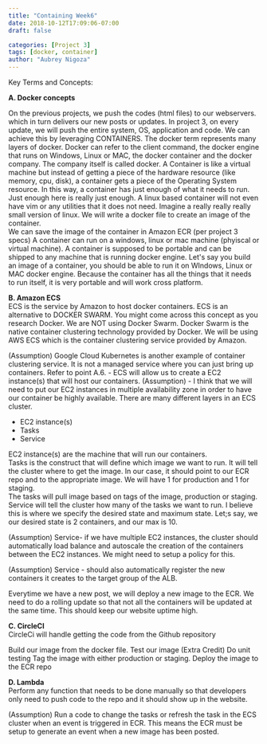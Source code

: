 ```yaml
---
title: "Containing Week6"
date: 2018-10-12T17:09:06-07:00
draft: false

categories: [Project 3]
tags: [docker, container]
author: "Aubrey Nigoza"
---
```

Key Terms and Concepts:

**A. Docker concepts** 

On the previous projects, we push the codes (html files) to our webservers. which in turn delivers our new posts or updates. In project 3, on every update, we will push the entire system, OS, application and code. We can achieve this by leveraging CONTAINERS. 
The docker term represents many layers of docker. Docker can refer to the client command, the docker engine that runs on Windows, Linux or MAC, the docker container and the docker company. The company itself is called docker.
A Container is like a virtual machine but instead of getting a piece of the hardware resource (like memory, cpu, disk), a container gets a piece of the Operating System resource. In this way, a container has just enough of what it needs to run. Just enough here is really just enough. A linux based container will not even have vim or any utilities that it does not need. Imagine a really really really small version of linux. 
We will write a docker file to create an image of the container.  
We can save the image of the container in Amazon ECR (per project 3 specs)
A container can run on a windows, linux or mac machine (phyiscal or virtual machine). 
A container is supposed to be portable and can be shipped to any machine that is running docker engine. Let's say you build an image of a container, you should be able to run it on WIndows, Linux or MAC docker engine. Because the container has all the things that it needs to run itself, it is very portable and will work cross platform.

**B. Amazon ECS**  
ECS is the service by Amazon to host docker containers. ECS is an alternative to DOCKER SWARM. You might come across this concept as you research Docker. We are NOT using Docker Swarm. Docker Swarm is the native container clustering technology provided by Docker. We will be using AWS ECS which is the container clustering service provided by Amazon.

(Assumption) Google Cloud Kubernetes is another example of container clustering service.
It is not a managed service where you can just bring up containers.
Refer to point A.6. - ECS will allow us to create a EC2 instance(s) that will host our containers. 
(Assumption) - I think that we will need to put our EC2 instances in multiple availability zone in order to have our container be highly available.
There are many different layers in an ECS cluster.   

- EC2 instance(s) 
- Tasks
- Service

EC2 instance(s) are the machine that will run our containers.  
Tasks is the construct that will define which image we want to run. It will tell the cluster where to get the image. In our case, it should point to our ECR repo and to the appropriate image. We will have 1 for production and 1 for staging.  
The tasks will pull image based on tags of the image, production or staging.  
Service will tell the cluster how many of the tasks we want to run. I believe this is where we specify the desired state and maximum state. Let;s say, we our desired state is 2 containers, and our max is 10.   

(Assumption) Service- if we have multiple EC2 instances, the cluster should automatically load balance and autoscale the creation of the containers between the EC2 instances. We might need to setup a policy for this.  

(Assumption) Service - should also automatically register the new containers it creates to the target group of the ALB. 

Everytime we have a new post, we will deploy a new image to the ECR.
We need to do a rolling update so that not all the containers will be updated at the same time. This should keep our website uptime high.

**C. CircleCI**  
CircleCi will handle getting the code from the Github repository

Build our image from the docker file. 
Test our image
(Extra Credit) Do unit testing
Tag the image with either production or staging.
Deploy the image to the ECR repo

**D. Lambda**  
Perform any function that needs to be done manually so that developers only need to push code to the repo and it should show up in the website.

(Assumption) Run a code to change the tasks or refresh the task in the ECS cluster when an event is triggered in ECR.
This means the ECR must be setup to generate an event when a new image has been posted.
